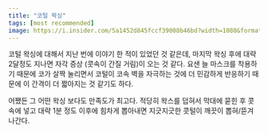 ```yaml
---
title: "코털 왁싱"
tags: [most recommended]
image: https://i.insider.com/5a1452d845fccf39008b46bd?width=1080&format=jpeg
---
```


코털 왁싱에 대해서 지난 번에 이야기 한 적이 있었던 것 같은데, 마지막 왁싱 후에 대략 2달정도 지나면 자각 증상 (콧속이 간질 거림)이 오는 것 같다. 요샌 늘 마스크를 착용하기 때문에 코가 살짝 눌리면서 코털이 코속 벽을 자극하는 것에 더 민감하게 반응하기 때문에 이 간격이 더 짧아지는 것 같기도 하다.

어쨌든 그 어떤 왁싱 보다도 만족도가 최고다. 적당히 왁스를 덥혀서 막대에 묻힌 후 콧속에 넣고 대략 1분 정도 이후에 힘차게 뽑아내면 지긋지긋한 콧털이 깨끗이 뽑혀/뜯겨나간다.